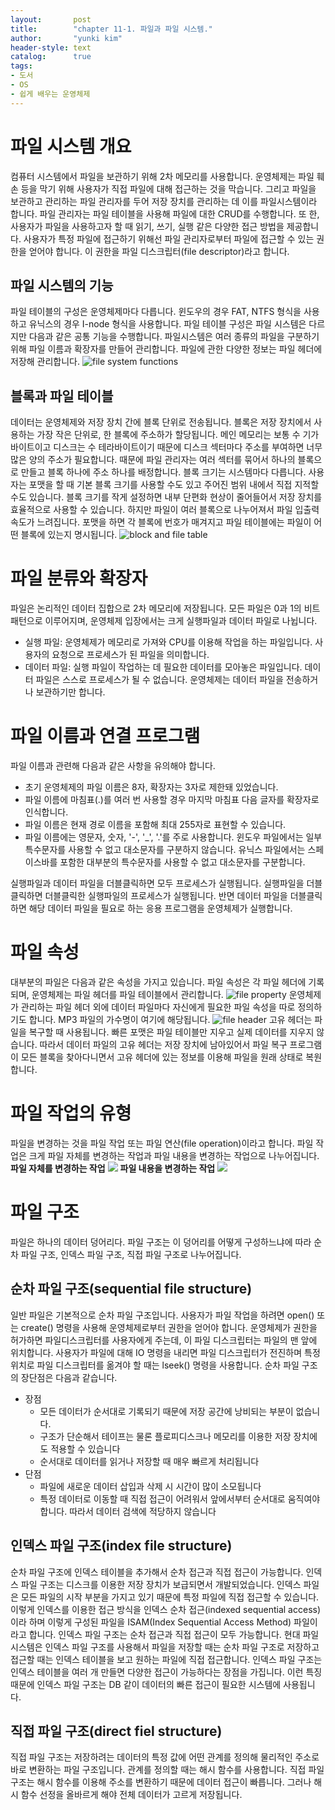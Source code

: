 ```yaml
---
layout:       post
title:        "chapter 11-1. 파일과 파일 시스템."
author:       "yunki kim"
header-style: text
catalog:      true
tags:
- 도서
- OS
- 쉽게 배우는 운영체제
---
```

# 파일 시스템 개요
컴퓨터 시스템에서 파일을 보관하기 위해 2차 메모리를 사용합니다. 운영체제는 파일 훼손 등을 막기 위해 사용자가 직접 파일에 대해 접근하는 것을 막습니다. 그리고 파일을 보관하고 관리하는 파일 관리자를 두어 저장 장치를 관리하는 데 이를 파일시스템이라 합니다.
파일 관리자는 파일 테이블을 사용해 파일에 대한 CRUD를 수행합니다. 또 한, 사용자가 파일을 사용하고자 할 때 읽기, 쓰기, 실행 같은 다양한 접근 방법을 제공합니다. 사용자가 특정 파일에 접근하기 위해선 파일 관리자로부터 파일에 접근할 수 있는 권한을 얻어야 합니다. 이 권한을 파일 디스크립터(file descriptor)라고 합니다.
## 파일 시스템의 기능
파일 테이블의 구성은 운영체제마다 다릅니다. 윈도우의 경우 FAT, NTFS 형식을 사용하고 유닉스의 경우 I-node 형식을 사용합니다. 파일 테이블 구성은 파일 시스템은 다르지만 다음과 같은 공통 기능을 수행합니다. 파일시스템은 여러 종류의 파일을 구분하기 위해 파일 이름과 확장자를 만들어 관리합니다. 파일에 관한 다양한 정보는 파일 헤더에 저장해 관리합니다.
![file system functions](/img/2023-06-26-introduction-to-os-11-1/img_3.png)
## 블록과 파일 테이블
데이터는 운영체제와 저장 장치 간에 블록 단위로 전송됩니다. 블록은 저장 장치에서 사용하는 가장 작은 단위로, 한 블록에 주소하가 할당됩니다. 메인 메모리는 보통 수 기가바이트이고 디스크는 수 테라바이트이기 때문에 디스크 섹터마다 주소를 부여하면 너무 많은 양의 주소가 필요합니다. 때문에 파일 관리자는 여러 섹터를 묶어서 하나의 블록으로 만들고 블록 하나에 주소 하나를 배정합니다.
블록 크기는 시스템마다 다릅니다. 사용자는 포맷을 할 때 기본 블록 크기를 사용할 수도 있고 주어진 범위 내에서 직접 지적할 수도 있습니다. 블록 크기를 작게 설정하면 내부 단편화 현상이 줄어들어서 저장 장치를 효율적으로 사용할 수 있습니다. 하지만 파일이 여러 블록으로 나누어져서 파일 입출력 속도가 느려집니다. 포맷을 하면 각 블록에 번호가 매겨지고 파일 테이블에는 파일이 어떤 블록에 있는지 명시됩니다. 
![block and file table](/img/2023-06-26-introduction-to-os-11-1/img.png)
# 파일 분류와 확장자
파일은 논리적인 데이터 집합으로 2차 메모리에 저장됩니다. 모든 파일은 0과 1의 비트 패턴으로 이루어지며, 운영체제 입장에서는 크게 실행파일과 데이터 파일로 나뉩니다.
- 실행 파일: 운영체제가 메모리로 가져와 CPU를 이용해 작업을 하는 파일입니다. 사용자의 요청으로 프로세스가 된 파일을 의미합니다.
- 데이터 파일: 실행 파일이 작업하는 데 필요한 데이터를 모아놓은 파일입니다. 데이터 파일은 스스로 프로세스가 될 수 없습니다. 운영체제는 데이터 파일을 전송하거나 보관하기만 합니다.
# 파일 이름과 연결 프로그램
파일 이름과 관련해 다음과 같은 사항을 유의해야 합니다.
- 초기 운영체제의 파일 이름은 8자, 확장자는 3자로 제한돼 있었습니다.
- 파일 이름에 마침표(.)를 여러 번 사용할 경우 마지막 마침표 다음 글자를 확장자로 인식합니다.
- 파일 이름은 현재 경로 이름을 포함해 최대 255자로 표현할 수 있습니다.
- 파일 이름에는 영문자, 숫자, '-', '_', '.'를 주로 사용합니다. 윈도우 파일에서는 일부 특수문자를 사용할 수 없고 대소문자를 구분하지 않습니다. 유닉스 파일에서는 스페이스바를 포함한 대부분의 특수문자를 사용할 수 없고 대소문자를 구분합니다.

실행파일과 데이터 파일을 더블클릭하면 모두 프로세스가 실행됩니다. 실행파일을 더블클릭하면 더블클릭한 실행파일의 프로세스가 실행됩니다. 반면 데이터 파일을 더블클릭하면 해당 데이터 파일을 필요로 하는 응용 프로그램을 운영체제가 실행합니다.
# 파일 속성
대부분의 파일은 다음과 같은 속성을 가지고 있습니다. 파일 속성은 각 파일 헤더에 기록되며, 운영체제는 파일 헤더를 파일 테이블에서 관리합니다.
![file property](/img/2023-06-26-introduction-to-os-11-1/img_4.png)
운영체제가 관리하는 파일 헤더 외에 데이터 파일마다 자신에게 필요한 파일 속성을 따로 정의하기도 합니다. MP3 파일의 가수명이 여기에 해당됩니다. 
![file header](/img/2023-06-26-introduction-to-os-11-1/img_1.png)
고유 헤더는 파일을 복구할 때 사용됩니다. 빠른 포맷은 파일 테이블만 지우고 실제 데이터를 지우지 않습니다. 따라서 데이터 파일의 고유 헤더는 저장 장치에 남아있어서 파일 복구 프로그램이 모든 블록을 찾아다니면서 고유 헤더에 있는 정보를 이용해 파일을 원래 상태로 복원합니다.
# 파일 작업의 유형
파일을 변경하는 것을 파일 작업 또는 파일 연산(file operation)이라고 합니다. 파일 작업은 크게 파일 자체를 변경하는 작업과 파일 내용을 변경하는 작업으로 나누어집니다.
<strong>파일 자체를 변경하는 작업</strong>
![](/img/2023-06-26-introduction-to-os-11-1/img_5.png)
<strong>파일 내용을 변경하는 작업</strong>
![](/img/2023-06-26-introduction-to-os-11-1/img_6.png)
# 파일 구조
파일은 하나의 데이터 덩어리다. 파일 구조는 이 덩어리를 어떻게 구성하느냐에 따라 순차 파일 구조, 인덱스 파일 구조, 직접 파일 구조로 나누어집니다.
## 순차 파일 구조(sequential file structure)
일반 파일은 기본적으로 순차 파일 구조입니다. 사용자가 파일 작업을 하려면 open() 또는 create() 명령을 사용해 운영체제로부터 권한을 얻어야 합니다. 운영체제가 권한을 허가하면 파일디스크립터를 사용자에게 주는데, 이 파일 디스크립터는 파일의 맨 앞에 위치합니다. 사용자가 파일에 대해 IO 명령을 내리면 파일 디스크립터가 전진하며 특정 위치로 파일 디스크립터를 옮겨야 할 때는 lseek() 명령을 사용합니다.
순차 파일 구조의 장단점은 다음과 같습니다.
- 장점
  - 모든 데이터가 순서대로 기록되기 때문에 저장 공간에 낭비되는 부분이 없습니다.
  - 구조가 단순해서 테이프는 물론 플로피디스크나 메모리를 이용한 저장 장치에도 적용할 수 있습니다
  - 순서대로 데이터를 읽거나 저장할 때 매우 빠르게 처리됩니다
- 단점
  - 파일에 새로운 데이터 삽입과 삭제 시 시간이 많이 소모됩니다
  - 특정 데이터로 이동할 때 직접 접근이 어려워서 앞에서부터 순서대로 움직여야 합니다. 따라서 데이터 검색에 적당하지 않습니다
## 인덱스 파일 구조(index file structure)
순차 파일 구조에 인덱스 테이블을 추가해서 순차 접근과 직접 접근이 가능합니다. 인덱스 파일 구조는 디스크를 이용한 저장 장치가 보급되면서 개발되었습니다.
인덱스 파일은 모든 파일의 시작 부분을 가지고 있기 때문에 특정 파일에 직접 접근할 수 있습니다. 이렇게 인덱스를 이용한 접근 방식을 인덱스 순차 접근(indexed sequential access)이라 하며 이렇게 구성된 파일을 ISAM(Index Sequential Access Method) 파일이라고 합니다. 
인덱스 파일 구조는 순차 접근과 직접 접근이 모두 가능합니다. 현대 파일 시스템은 인덱스 파일 구조를 사용해서 파일을 저장할 때는 순차 파일 구조로 저장하고 접근할 때는 인덱스 테이블을 보고 원하는 파일에 직접 접근합니다.
인덱스 파일 구조는 인덱스 테이블을 여러 개 만들면 다양한 접근이 가능하다는 장점을 가집니다. 이런 특징 때문에 인덱스 파일 구조는 DB 같이 데이터의 빠른 접근이 필요한 시스템에 사용됩니다.
## 직접 파일 구조(direct fiel structure)
직접 파일 구조는 저장하려는 데이터의 특정 값에 어떤 관계를 정의해 물리적인 주소로 바로 변환하는 파일 구조입니다. 관계를 정의할 때는 해시 함수를 사용합니다.
직접 파일 구조는 해시 함수를 이용해 주소를 변환하기 때문에 데이터 접근이 빠릅니다. 그러나 해시 함수 선정을 올바르게 해야 전체 데이터가 고르게 저장됩니다. 